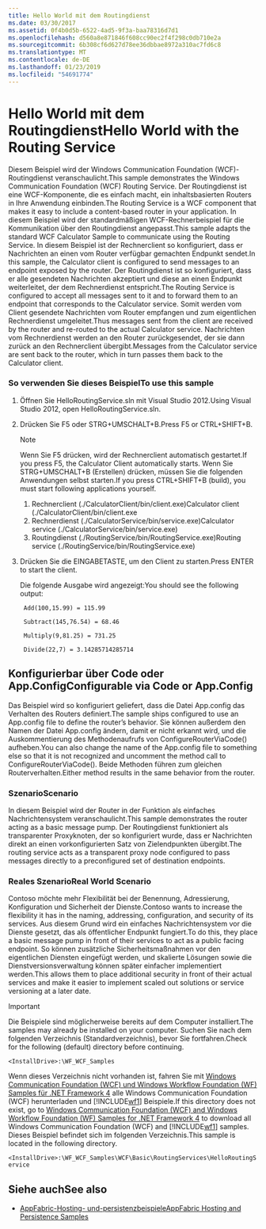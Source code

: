 ```yaml
---
title: Hello World mit dem Routingdienst
ms.date: 03/30/2017
ms.assetid: 0f4b0d5b-6522-4ad5-9f3a-baa78316d7d1
ms.openlocfilehash: d560a8e871846f608cc90ec2f4f298c0db710e2a
ms.sourcegitcommit: 6b308cf6d627d78ee36dbbae8972a310ac7fd6c8
ms.translationtype: MT
ms.contentlocale: de-DE
ms.lasthandoff: 01/23/2019
ms.locfileid: "54691774"
---
```

# <a name="hello-world-with-the-routing-service"></a><span data-ttu-id="6e6b8-102">Hello World mit dem Routingdienst</span><span class="sxs-lookup"><span data-stu-id="6e6b8-102">Hello World with the Routing Service</span></span>
<span data-ttu-id="6e6b8-103">Diesem Beispiel wird der Windows Communication Foundation (WCF)-Routingdienst veranschaulicht.</span><span class="sxs-lookup"><span data-stu-id="6e6b8-103">This sample demonstrates the Windows Communication Foundation (WCF) Routing Service.</span></span> <span data-ttu-id="6e6b8-104">Der Routingdienst ist eine WCF-Komponente, die es einfach macht, ein inhaltsbasierten Routers in Ihre Anwendung einbinden.</span><span class="sxs-lookup"><span data-stu-id="6e6b8-104">The Routing Service is a WCF component that makes it easy to include a content-based router in your application.</span></span> <span data-ttu-id="6e6b8-105">In diesem Beispiel wird der standardmäßigen WCF-Rechnerbeispiel für die Kommunikation über den Routingdienst angepasst.</span><span class="sxs-lookup"><span data-stu-id="6e6b8-105">This sample adapts the standard WCF Calculator Sample to communicate using the Routing Service.</span></span> <span data-ttu-id="6e6b8-106">In diesem Beispiel ist der Rechnerclient so konfiguriert, dass er Nachrichten an einen vom Router verfügbar gemachten Endpunkt sendet.</span><span class="sxs-lookup"><span data-stu-id="6e6b8-106">In this sample, the Calculator client is configured to send messages to an endpoint exposed by the router.</span></span> <span data-ttu-id="6e6b8-107">Der Routingdienst ist so konfiguriert, dass er alle gesendeten Nachrichten akzeptiert und diese an einen Endpunkt weiterleitet, der dem Rechnerdienst entspricht.</span><span class="sxs-lookup"><span data-stu-id="6e6b8-107">The Routing Service is configured to accept all messages sent to it and to forward them to an endpoint that corresponds to the Calculator service.</span></span> <span data-ttu-id="6e6b8-108">Somit werden vom Client gesendete Nachrichten vom Router empfangen und zum eigentlichen Rechnerdienst umgeleitet.</span><span class="sxs-lookup"><span data-stu-id="6e6b8-108">Thus messages sent from the client are received by the router and re-routed to the actual Calculator service.</span></span> <span data-ttu-id="6e6b8-109">Nachrichten vom Rechnerdienst werden an den Router zurückgesendet, der sie dann zurück an den Rechnerclient übergibt.</span><span class="sxs-lookup"><span data-stu-id="6e6b8-109">Messages from the Calculator service are sent back to the router, which in turn passes them back to the Calculator client.</span></span>

### <a name="to-use-this-sample"></a><span data-ttu-id="6e6b8-110">So verwenden Sie dieses Beispiel</span><span class="sxs-lookup"><span data-stu-id="6e6b8-110">To use this sample</span></span>

1.  <span data-ttu-id="6e6b8-111">Öffnen Sie HelloRoutingService.sln mit Visual Studio 2012.</span><span class="sxs-lookup"><span data-stu-id="6e6b8-111">Using Visual Studio 2012, open HelloRoutingService.sln.</span></span>

2.  <span data-ttu-id="6e6b8-112">Drücken Sie F5 oder STRG+UMSCHALT+B.</span><span class="sxs-lookup"><span data-stu-id="6e6b8-112">Press F5 or CTRL+SHIFT+B.</span></span>

    > [!NOTE]
    >  <span data-ttu-id="6e6b8-113">Wenn Sie F5 drücken, wird der Rechnerclient automatisch gestartet.</span><span class="sxs-lookup"><span data-stu-id="6e6b8-113">If you press F5, the Calculator Client automatically starts.</span></span> <span data-ttu-id="6e6b8-114">Wenn Sie STRG+UMSCHALT+B (Erstellen) drücken, müssen Sie die folgenden Anwendungen selbst starten.</span><span class="sxs-lookup"><span data-stu-id="6e6b8-114">If you press CTRL+SHIFT+B (build), you must start following applications yourself.</span></span>
    >
    > 1.  <span data-ttu-id="6e6b8-115">Rechnerclient (./CalculatorClient/bin/client.exe)</span><span class="sxs-lookup"><span data-stu-id="6e6b8-115">Calculator client (./CalculatorClient/bin/client.exe</span></span>
    > 2.  <span data-ttu-id="6e6b8-116">Rechnerdienst (./CalculatorService/bin/service.exe)</span><span class="sxs-lookup"><span data-stu-id="6e6b8-116">Calculator service (./CalculatorService/bin/service.exe)</span></span>
    > 3.  <span data-ttu-id="6e6b8-117">Routingdienst (./RoutingService/bin/RoutingService.exe)</span><span class="sxs-lookup"><span data-stu-id="6e6b8-117">Routing service (./RoutingService/bin/RoutingService.exe)</span></span>

3.  <span data-ttu-id="6e6b8-118">Drücken Sie die EINGABETASTE, um den Client zu starten.</span><span class="sxs-lookup"><span data-stu-id="6e6b8-118">Press ENTER to start the client.</span></span>

     <span data-ttu-id="6e6b8-119">Die folgende Ausgabe wird angezeigt:</span><span class="sxs-lookup"><span data-stu-id="6e6b8-119">You should see the following output:</span></span>

    ```console
     Add(100,15.99) = 115.99

     Subtract(145,76.54) = 68.46

     Multiply(9,81.25) = 731.25

     Divide(22,7) = 3.14285714285714
    ```

## <a name="configurable-via-code-or-appconfig"></a><span data-ttu-id="6e6b8-120">Konfigurierbar über Code oder App.Config</span><span class="sxs-lookup"><span data-stu-id="6e6b8-120">Configurable via Code or App.Config</span></span>
 <span data-ttu-id="6e6b8-121">Das Beispiel wird so konfiguriert geliefert, dass die Datei App.config das Verhalten des Routers definiert.</span><span class="sxs-lookup"><span data-stu-id="6e6b8-121">The sample ships configured to use an App.config file to define the router’s behavior.</span></span> <span data-ttu-id="6e6b8-122">Sie können außerdem den Namen der Datei App.config ändern, damit er nicht erkannt wird, und die Auskommentierung des Methodenaufrufs von ConfigureRouterViaCode() aufheben.</span><span class="sxs-lookup"><span data-stu-id="6e6b8-122">You can also change the name of the App.config file to something else so that it is not recognized and uncomment the method call to ConfigureRouterViaCode().</span></span> <span data-ttu-id="6e6b8-123">Beide Methoden führen zum gleichen Routerverhalten.</span><span class="sxs-lookup"><span data-stu-id="6e6b8-123">Either method results in the same behavior from the router.</span></span>

### <a name="scenario"></a><span data-ttu-id="6e6b8-124">Szenario</span><span class="sxs-lookup"><span data-stu-id="6e6b8-124">Scenario</span></span>
 <span data-ttu-id="6e6b8-125">In diesem Beispiel wird der Router in der Funktion als einfaches Nachrichtensystem veranschaulicht.</span><span class="sxs-lookup"><span data-stu-id="6e6b8-125">This sample demonstrates the router acting as a basic message pump.</span></span> <span data-ttu-id="6e6b8-126">Der Routingdienst funktioniert als transparenter Proxyknoten, der so konfiguriert wurde, dass er Nachrichten direkt an einen vorkonfigurierten Satz von Zielendpunkten übergibt.</span><span class="sxs-lookup"><span data-stu-id="6e6b8-126">The routing service acts as a transparent proxy node configured to pass messages directly to a preconfigured set of destination endpoints.</span></span>

### <a name="real-world-scenario"></a><span data-ttu-id="6e6b8-127">Reales Szenario</span><span class="sxs-lookup"><span data-stu-id="6e6b8-127">Real World Scenario</span></span>
 <span data-ttu-id="6e6b8-128">Contoso möchte mehr Flexibilität bei der Benennung, Adressierung, Konfiguration und Sicherheit der Dienste.</span><span class="sxs-lookup"><span data-stu-id="6e6b8-128">Contoso wants to increase the flexibility it has in the naming, addressing, configuration, and security of its services.</span></span> <span data-ttu-id="6e6b8-129">Aus diesem Grund wird ein einfaches Nachrichtensystem vor die Dienste gesetzt, das als öffentlicher Endpunkt fungiert.</span><span class="sxs-lookup"><span data-stu-id="6e6b8-129">To do this, they place a basic message pump in front of their services to act as a public facing endpoint.</span></span> <span data-ttu-id="6e6b8-130">So können zusätzliche Sicherheitsmaßnahmen vor den eigentlichen Diensten eingefügt werden, und skalierte Lösungen sowie die Dienstversionsverwaltung können später einfacher implementiert werden.</span><span class="sxs-lookup"><span data-stu-id="6e6b8-130">This allows them to place additional security in front of their actual services and make it easier to implement scaled out solutions or service versioning at a later date.</span></span>

> [!IMPORTANT]
>  <span data-ttu-id="6e6b8-131">Die Beispiele sind möglicherweise bereits auf dem Computer installiert.</span><span class="sxs-lookup"><span data-stu-id="6e6b8-131">The samples may already be installed on your computer.</span></span> <span data-ttu-id="6e6b8-132">Suchen Sie nach dem folgenden Verzeichnis (Standardverzeichnis), bevor Sie fortfahren.</span><span class="sxs-lookup"><span data-stu-id="6e6b8-132">Check for the following (default) directory before continuing.</span></span>  
>   
>  `<InstallDrive>:\WF_WCF_Samples`  
>   
>  <span data-ttu-id="6e6b8-133">Wenn dieses Verzeichnis nicht vorhanden ist, fahren Sie mit [Windows Communication Foundation (WCF) und Windows Workflow Foundation (WF) Samples für .NET Framework 4](https://go.microsoft.com/fwlink/?LinkId=150780) alle Windows Communication Foundation (WCF) herunterladen und [!INCLUDE[wf1](../../../../includes/wf1-md.md)] Beispiele.</span><span class="sxs-lookup"><span data-stu-id="6e6b8-133">If this directory does not exist, go to [Windows Communication Foundation (WCF) and Windows Workflow Foundation (WF) Samples for .NET Framework 4](https://go.microsoft.com/fwlink/?LinkId=150780) to download all Windows Communication Foundation (WCF) and [!INCLUDE[wf1](../../../../includes/wf1-md.md)] samples.</span></span> <span data-ttu-id="6e6b8-134">Dieses Beispiel befindet sich im folgenden Verzeichnis.</span><span class="sxs-lookup"><span data-stu-id="6e6b8-134">This sample is located in the following directory.</span></span>  
>   
>  `<InstallDrive>:\WF_WCF_Samples\WCF\Basic\RoutingServices\HelloRoutingService`  
  
## <a name="see-also"></a><span data-ttu-id="6e6b8-135">Siehe auch</span><span class="sxs-lookup"><span data-stu-id="6e6b8-135">See also</span></span>
- [<span data-ttu-id="6e6b8-136">AppFabric-Hosting- und-persistenzbeispiele</span><span class="sxs-lookup"><span data-stu-id="6e6b8-136">AppFabric Hosting and Persistence Samples</span></span>](https://go.microsoft.com/fwlink/?LinkId=193961)
